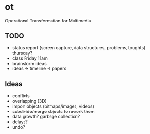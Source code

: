 ot
==

Operational Transformation for Multimedia

## TODO
- status report (screen capture, data structures, problems, toughts) thursday?
- class Friday 11am
- brainstorm ideas
- ideas -> timeline -> papers

## Ideas
- conflicts
- overlapping (3D)
- import objects (bitmaps/images, videos)
- subdivide/merge objects to rework them
- data growth? garbage collection?
- delays?
- undo?
